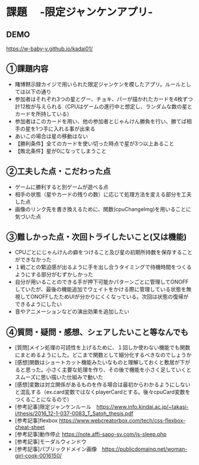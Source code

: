 # 課題　 -限定ジャンケンアプリ-

## DEMO
https://w-baby-y.github.io/kadai01/

## ①課題内容
- 賭博黙示録カイジで用いられた限定ジャンケンを模したアプリ。ルールとしては以下の通り
- 参加者はそれぞれ3つの星とグー、チョキ、パーが描かれたカードを4枚ずつ計12枚が与えられる（CPUはゲームの進行中と想定し、ランダムな数の星とカードを所持している）
- 参加者はこのカードを用い、他の参加者とじゃんけん勝負を行い、勝てば相手の星を1つ手に入れる事が出来る
- あいこの場合は星の移動はない
- 【勝利条件】全てのカードを使い切った時点で星が3つ以上あること
- 【敗北条件】星が0になってしまうこと

## ②工夫した点・こだわった点
- ゲームに勝利すると別ゲームが遊べる点
- 相手の状態（星やカードの残りの数）に応じて処理方法を変える部分を工夫した点
- 画像のリンク先を書き換えるために、関数(cpuChangeImg)を用いることに気づいた点

## ③難しかった点・次回トライしたいこと(又は機能)
- CPUごとにじゃんけんの癖をつけること及び星の初期所持数を保存することができなかった
- １戦ごとの緊迫感が出るように手を出し合うタイミングで待機時間をつくるようにする部分がむずかしかった
- 自分が用いることのできる手が押下可能かパターンごとに管理してONOFFしていたが、最後の機能追加でウェイトをかける際に管理している状態を無視してONOFFしたためUIが分かりにくくなっている。次回は状態の復帰ができるようにしたい
- 音やアニメーションなどの演出効果を追加したい

## ④質問・疑問・感想、シェアしたいこと等なんでも
- [質問]メイン処理の可読性を上げるために、１回しか使わない機能でも関数にまとめるようにした。どこまで関数として細分化するべきなのでしょうか
- [感想]関数はショートカット機能みたいなものと理解しておくと敷居が下がると思った。小さく主要な処理を作り、その後で機能を小さく足していくとスムーズに思い描いた仕組みで動いた
- [感想]変数は対立関係があるものを作る場合は最初からわかるようにしないと混乱する（ex.card変数ではなくplayerCardとする。後々cpuCard変数をつくることになるので）
- [参考記事]限定ジャンケンルール　https://www.info.kindai.ac.jp/~takasi-i/thesis/2016_12-1-037-0083_T_Satoh_thesis.pdf
- [参考記事]flexbox https://www.webcreatorbox.com/tech/css-flexbox-cheat-sheet
- [参考記事]動作停止 https://note.affi-sapo-sv.com/js-sleep.php
- [参考記事]モーダルウィンドウ
- [参考記事]パブリックドメイン画像　https://publicdomainq.net/woman-girl-cook-0016150/
